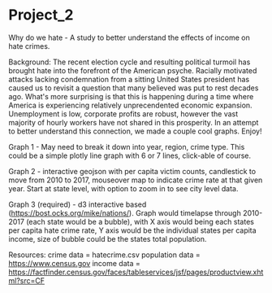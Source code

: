 # Project_2
Why do we hate - A study to better understand the effects of income on hate crimes.

Background: The recent election cycle and resulting political turmoil has brought hate into the forefront of the American psyche. Racially motivated attacks lacking condemnation from a sitting United States president has caused us to revisit a question that many believed was put to rest decades ago. What's more surprising is that this is happening during a time where America is experiencing relatively unprecendented economic expansion. Unemployment is low, corporate profits are robust, however the vast majority of hourly workers have not shared in this prosperity. In an attempt to better understand this connection, we made a couple cool graphs. Enjoy!

Graph 1 - May need to break it down into year, region, crime type. This could be a simple plotly line graph with 6 or 7 lines, click-able of course.

Graph 2 - interactive geojson with per capita victim counts, candlestick to move from 2010 to 2017, mouseover map to
indicate crime rate at that given year. Start at state level, with option to zoom in to see city level data.

Graph 3 (required) - d3 interactive based (https://bost.ocks.org/mike/nations/). Graph would timelapse through 2010-2017 (each state would be a bubble), with X axis would being each states per capita hate crime rate, Y axis would be the individual states per capita income, size of bubble could be the states total population.

Resources: crime data = hatecrime.csv population data = https://www.census.gov income data = https://factfinder.census.gov/faces/tableservices/jsf/pages/productview.xhtml?src=CF
